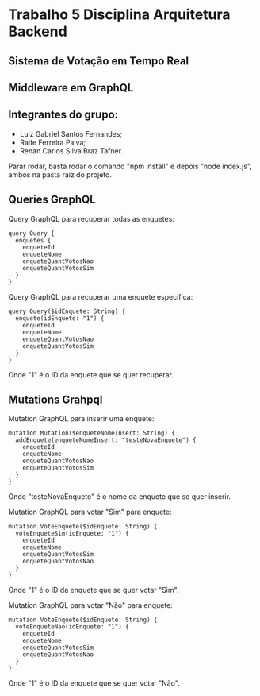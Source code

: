 # Trabalho 5 Disciplina Arquitetura Backend

## Sistema de Votação em Tempo Real

## Middleware em GraphQL

## Integrantes do grupo:

* Luiz Gabriel Santos Fernandes;
* Raife Ferreira Paiva;
* Renan Carlos Silva Braz Tafner.

Parar rodar, basta rodar o comando "npm install" e depois "node index.js", ambos na pasta raíz do projeto.

## Queries GraphQL

Query GraphQL para recuperar todas as enquetes:

```
query Query {
  enquetes {
    enqueteId
    enqueteNome
    enqueteQuantVotosNao
    enqueteQuantVotosSim
  }
}
```

Query GraphQL para recuperar uma enquete específica:

```
query Query($idEnquete: String) {
  enquete(idEnquete: "1") {
    enqueteId
    enqueteNome
    enqueteQuantVotosNao
    enqueteQuantVotosSim
  }
}
```

Onde "1" é o ID da enquete que se quer recuperar.

## Mutations Grahpql

Mutation GraphQL para inserir uma enquete:

```
mutation Mutation($enqueteNomeInsert: String) {
  addEnquete(enqueteNomeInsert: "testeNovaEnquete") {
    enqueteId
    enqueteNome
    enqueteQuantVotosNao
    enqueteQuantVotosSim
  }
}
```
Onde "testeNovaEnquete" é o nome da enquete que se quer inserir.

Mutation GraphQL para votar "Sim" para enquete:

```
mutation VoteEnquete($idEnquete: String) {
  voteEnqueteSim(idEnquete: "1") {
    enqueteId
    enqueteNome
    enqueteQuantVotosSim
    enqueteQuantVotosNao
  }
}
```

Onde "1" é o ID da enquete que se quer votar "Sim".

Mutation GraphQL para votar "Não" para enquete:

```
mutation VoteEnquete($idEnquete: String) {
  voteEnqueteNao(idEnquete: "1") {
    enqueteId
    enqueteNome
    enqueteQuantVotosSim
    enqueteQuantVotosNao
  }
}
```
Onde "1" é o ID da enquete que se quer votar "Não".
